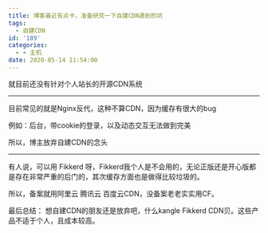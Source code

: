 ```yaml
---
title: 博客最近有点卡，准备研究一下自建CDN遇到的坑
tags:
  - 自建CDN
id: '189'
categories:
  - - 主机
date: 2020-05-14 11:54:00
---
```


就目前还没有针对个人站长的开源CDN系统

* * *

目前常见的就是Nginx反代，这种不算CDN，因为缓存有很大的bug

例如：后台，带cookie的登录，以及动态交互无法做到完美

所以，博主放弃自建CDN的念头

* * *

有人说，可以用 Fikkerd 呀，Fikkerd我个人是不会用的，无论正版还是开心版都是存在非常严重的后门的，其次缓存方面也是做得比较垃圾的。

所以，备案就用阿里云 腾讯云 百度云CDN，没备案老老实实用CF。

最后总结： 想自建CDN的朋友还是放弃吧，什么kangle Fikkerd CDN贝。这些产品不适于个人，且成本较高。